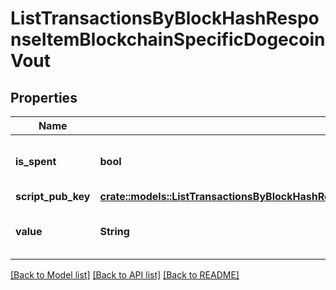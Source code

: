 # ListTransactionsByBlockHashResponseItemBlockchainSpecificDogecoinVout

## Properties

Name | Type | Description | Notes
------------ | ------------- | ------------- | -------------
**is_spent** | **bool** | Defines whether the output is spent or not. | 
**script_pub_key** | [**crate::models::ListTransactionsByBlockHashResponseItemBlockchainSpecificDogecoinScriptPubKey**](ListTransactionsByBlockHashResponseItemBlockchainSpecificDogecoin_scriptPubKey.md) |  | 
**value** | **String** | Represents the sent/received amount. | 

[[Back to Model list]](../README.md#documentation-for-models) [[Back to API list]](../README.md#documentation-for-api-endpoints) [[Back to README]](../README.md)


